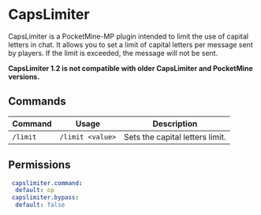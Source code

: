 # CapsLimiter

CapsLimiter is a PocketMine-MP plugin intended to limit the use of capital letters in chat. It allows you to set a limit of capital letters per message sent by players. If the limit is exceeded, the message will not be sent.

**CapsLimiter 1.2 is not compatible with older CapsLimiter and PocketMine versions.**

## Commands
| Command | Usage | Description | 
| ------- | ----- | ----------- |
| `/limit` | `/limit <value>` | Sets the capital letters limit. |

## Permissions
```yaml
 capslimiter.command:
  default: op
 capslimiter.bypass:
  default: false
```
